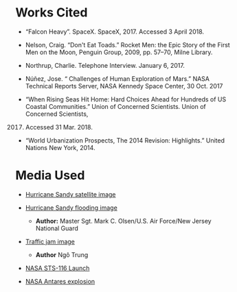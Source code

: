 # Works Cited

- “Falcon Heavy”. SpaceX. SpaceX, 2017. Accessed 3 April 2018.

- Nelson, Craig. “Don't Eat Toads.” Rocket Men: the Epic Story of the First Men on the 
Moon, Penguin Group, 2009, pp. 57–70, Milne Library.

- Northrup, Charlie. Telephone Interview. January 6, 2017.

- Núñez, Jose. “ Challenges of Human Exploration of Mars.” NASA Technical Reports 
Server, NASA Kennedy Space Center, 30 Oct. 2017

- “When Rising Seas Hit Home: Hard Choices Ahead for Hundreds of US Coastal 
Communities.” Union of Concerned Scientists. Union of Concerned Scientists, 
2017. Accessed 31 Mar. 2018.

- “World Urbanization Prospects, The 2014 Revision: Highlights.” United Nations New 
York, 2014.

# Media Used

- [Hurricane Sandy satellite image](https://commons.wikimedia.org/wiki/File:Sandy_Oct_25_2012_0320Z.png)
- [Hurricane Sandy flooding image](https://commons.wikimedia.org/wiki/File:Hurricane_Sandy_New_Jersey_Pier.jpg)
    - **Author:** Master Sgt. Mark C. Olsen/U.S. Air Force/New Jersey National Guard
- [Traffic jam image](https://commons.wikimedia.org/wiki/File:Traffic_jam_on_Phu_Nhuan_district.JPG)
    - **Author** Ngô Trung
- [NASA STS-116 Launch](https://www.nasa.gov/mission_pages/shuttle/shuttlemissions/sts116/multimedia/index.html)

- [NASA Antares explosion](https://en.wikipedia.org/wiki/File:Antares_Fails_to_Reach_Orbit_with_Cygnus_CRS-3_after_Rocket_Explodes.webm)
